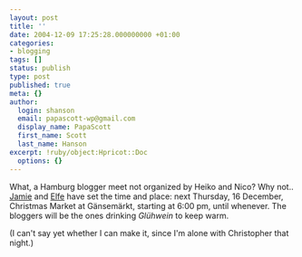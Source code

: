 ```yaml
---
layout: post
title: ''
date: 2004-12-09 17:25:28.000000000 +01:00
categories:
- blogging
tags: []
status: publish
type: post
published: true
meta: {}
author:
  login: shanson
  email: papascott-wp@gmail.com
  display_name: PapaScott
  first_name: Scott
  last_name: Hanson
excerpt: !ruby/object:Hpricot::Doc
  options: {}
---
```

<p>What, a Hamburg blogger meet not organized by Heiko and Nico? Why not..  <a title="Little Jamie - A nickel will get you on the subway, but garlic will get you a seat.*" href="http://www.littlejamie.com/entry.php?id=680">Jamie</a> and <a title="Heute mit dem leistungsfeindlichen Motto: Schön, daß Ihr da(bei)seid!" href="http://www.elfengleich.de/index.php?log_id=607">Elfe</a> have set the time and place: next Thursday, 16 December, Christmas Market at Gänsemärkt, starting at 6:00 pm, until whenever. The bloggers will be the ones drinking <em>Glühwein</em> to keep warm.</p>
<p>(I can't say yet whether I can make it, since I'm alone with Christopher that night.)</p>
